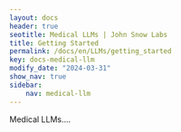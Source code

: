 ```yaml
---
layout: docs
header: true
seotitle: Medical LLMs | John Snow Labs
title: Getting Started
permalink: /docs/en/LLMs/getting_started
key: docs-medical-llm
modify_date: "2024-03-31"
show_nav: true
sidebar:
    nav: medical-llm
---
```


<div class="h3-box" markdown="1">

Medical LLMs....

</div>